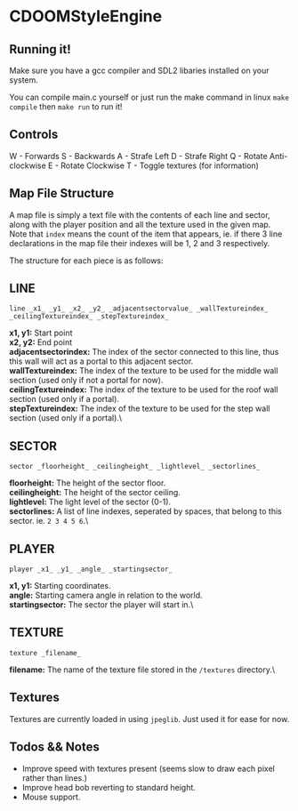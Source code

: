 # CDOOMStyleEngine

## Running it!

Make sure you have a gcc compiler and SDL2 libaries installed on your system.

You can compile main.c yourself or just run the make command in linux `make compile` then `make run` to run it!

## Controls

W - Forwards
S - Backwards
A - Strafe Left
D - Strafe Right
Q - Rotate Anti-clockwise
E - Rotate Clockwise
T - Toggle textures (for information)

## Map File Structure

A map file is simply a text file with the contents of each line and sector, along with the player position and all the texture used in the given map.
Note that `index` means the count of the item that appears, ie. if there 3 line declarations in the map file their indexes will be 1, 2 and 3 respectively. 

The structure for each piece is as follows:

LINE
----     
`line _x1_ _y1_ _x2_ _y2_ _adjacentsectorvalue_ _wallTextureindex_ _ceilingTextureindex_ _stepTextureindex_`

**x1, y1:** Start point\
**x2, y2:** End point\
**adjacentsectorindex:** The index of the sector connected to this line, thus this wall will act as a portal to this adjacent sector.\
**wallTextureindex:** The index of the texture to be used for the middle wall section (used only if not a portal for now).\
**ceilingTextureindex:** The index of the texture to be used for the roof wall section (used only if a portal).\
**stepTextureindex:** The index of the texture to be used for the step wall section (used only if a portal).\

SECTOR
------
`sector _floorheight_ _ceilingheight_ _lightlevel_ _sectorlines_`

**floorheight:** The height of the sector floor.\
**ceilingheight:** The height of the sector ceiling.\
**lightlevel:** The light level of the sector (0-1).\
**sectorlines:** A list of line indexes, seperated by spaces, that belong to this sector. ie. `2 3 4 5 6`.\

PLAYER
------
`player _x1_ _y1_ _angle_ _startingsector_`

**x1, y1:** Starting coordinates.\
**angle:** Starting camera angle in relation to the world.\
**startingsector:** The sector the player will start in.\

TEXTURE
-------
`texture _filename_`

**filename:** The name of the texture file stored in the `/textures` directory.\

## Textures

Textures are currently loaded in using `jpeglib`. Just used it for ease for now. 


## Todos && Notes

* Improve speed with textures present (seems slow to draw each pixel rather than lines.)
* Improve head bob reverting to standard height.
* Mouse support.